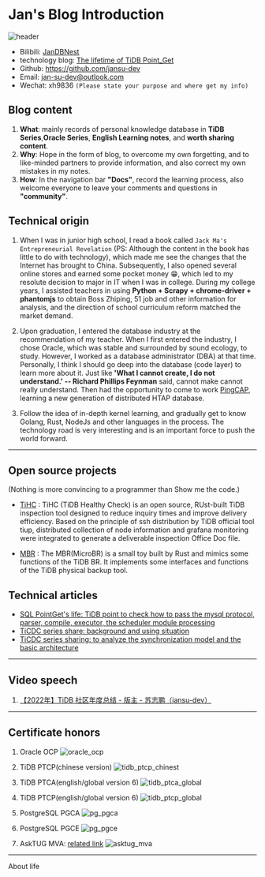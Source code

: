 # Jan's Blog Introduction

![header](../../images/header.jpg)

- Bilibili: [JanDBNest](https://space.bilibili.com/318184941?spm_id_from=333.1007.0.0)
- technology blog: [The lifetime of TiDB Point_Get](http://www.dbnest.net/zh/tidb/07TiDB-%E6%BA%90%E7%A0%81%E9%98%85%E8%AF%BB/8-1TiDB/02TiDB%20Point_Get%20%E7%82%B9%E6%9F%A5%E7%9A%84%E4%B8%80%E7%94%9F.html)
- Github: <https://github.com/jansu-dev>
- Email: jan-su-dev@outlook.com
- Wechat: xh9836 `(Please state your purpose and where get my info)`

## Blog content

1. **What**: mainly records of personal knowledge database in **TiDB Series**,**Oracle Series**, **English Learning notes**, and **worth sharing content**.
2. **Why**: Hope in the form of blog, to overcome my own forgetting, and to like-minded partners to provide information, and also correct my own mistakes in my notes.
3. **How**: In the navigation bar **"Docs"**, record the learning process, also welcome everyone to leave your comments and questions in **"community"**.

## Technical origin

1. When I was in junior high school, I read a book called `Jack Ma's Entrepreneurial Revelation` (PS: Although the content in the book has little to do with technology), which made me see the changes that the Internet has brought to China. Subsequently, I also opened several online stores and earned some pocket money 😁, which led to my resolute decision to major in IT when I was in college. During my college years, I assisted teachers in using **Python + Scrapy + chrome-driver + phantomjs** to obtain Boss Zhiping, 51 job and other information for analysis, and the direction of school curriculum reform matched the market demand.

2. Upon graduation, I entered the database industry at the recommendation of my teacher. When I first entered the industry, I chose Oracle, which was stable and surrounded by sound ecology, to study. However, I worked as a database administrator (DBA) at that time. Personally, I think I should go deep into the database (code layer) to learn more about it. Just like **'What I cannot create, I do not understand.' -- Richard Phillips Feynman** said, cannot make cannot really understand. Then had the opportunity to come to work [PingCAP](https://baike.baidu.com/item/PingCAP/60056692?fr=aladdin), learning a new generation of distributed HTAP database.

3. Follow the idea of in-depth kernel learning, and gradually get to know Golang, Rust, NodeJs and other languages in the process. The technology road is very interesting and is an important force to push the world forward.

---

## Open source projects

(Nothing is more convincing to a programmer than Show me the code.)

- [TiHC](https://github.com/jansu-dev/tihc) : TiHC (TiDB Healthy Check) is an open source, RUst-built TiDB inspection tool designed to reduce inquiry times and improve delivery efficiency. Based on the principle of ssh distribution by TiDB official tool tiup, distributed collection of node information and grafana monitoring were integrated to generate a deliverable inspection Office Doc file.

- [MBR](https://github.com/jansu-dev/mbr) : The MBR(MicroBR) is a small toy built by Rust and mimics some functions of the TiDB BR. It implements some interfaces and functions of the TiDB physical backup tool.

## Technical articles

- [SQL PointGet's life: TiDB point to check how to pass the mysql protocol, parser, compile, executor, the scheduler module processing](https://tidb.net/blog/d6444c63)
- [TiCDC series share: background and using situation](https://tidb.net/blog/70588c4c)
- [TiCDC series sharing: to analyze the synchronization model and the basic architecture](https://tidb.net/blog/9568ace1)

---

## Video speech

1. [【2022年】TiDB 社区年度总结 - 版主 - 苏志鹏（jansu-dev）](https://asktug.com/t/topic/998896#h-2)

---

## Certificate honors

1. Oracle OCP
![oracle_ocp](../../images/oracle_ocp.jpg)

2. TiDB PTCP(chinese version)
![tidb_ptcp_chinest](../../images/tidb_ptcp_chinest.jpg)

3. TiDB PTCA(english/global version 6)
![tidb_ptca_global](../../images/tidb_ptca_global.jpg)

4. TiDB PTCP(english/global version 6)
![tidb_ptcp_global](../../images/tidb_ptcp_global.jpg)

5. PostgreSQL PGCA
![pg_pgca](../../images/pg_pgca.jpg)

6. PostgreSQL PGCE
![pg_pgce](../../images/pg_pgce.jpg)

7. AskTUG MVA: [related link](https://asktug.com/t/topic/273501)
![asktug_mva](../../images/asktug_mva.jpg)

---

About life

